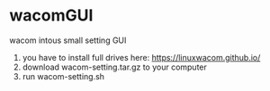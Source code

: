 # wacomGUI
wacom intous small setting GUI 
1. you have to install full drives here: https://linuxwacom.github.io/
2. download wacom-setting.tar.gz to your computer
3. run wacom-setting.sh
